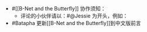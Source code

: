 - #[[B-Net and the Butterfly]] 协作须知：
    - 评论的小伙伴请以：#@Jessie 为开头，例如：
- #Batapha 更新[[B-Net and the Butterfly]]到中文版前言

